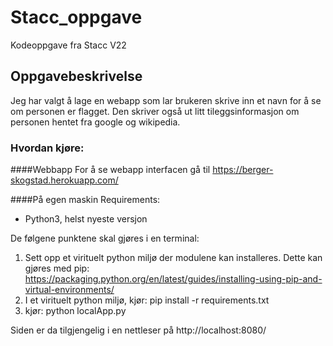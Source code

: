 # Stacc_oppgave
Kodeoppgave fra Stacc V22

## Oppgavebeskrivelse
Jeg har valgt å lage en webapp som lar brukeren skrive inn et navn for å se om
personen er flagget. Den skriver også ut litt tileggsinformasjon om personen hentet
fra google og wikipedia. 


### Hvordan kjøre:

####Webbapp
For å se webapp interfacen gå til https://berger-skogstad.herokuapp.com/

####På egen maskin
Requirements:
- Python3, helst nyeste versjon

De følgene punktene skal gjøres i en terminal:

1. Sett opp et virituelt python miljø der modulene kan installeres. Dette kan gjøres med pip: https://packaging.python.org/en/latest/guides/installing-using-pip-and-virtual-environments/
2. I et virituelt python miljø, kjør: pip install -r requirements.txt
3. kjør: python localApp.py

Siden er da tilgjengelig i en nettleser på http://localhost:8080/